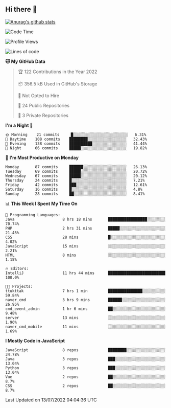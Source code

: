 ## Hi there 👋

[![Anurag's github stats](https://github-readme-stats.vercel.app/api?username=Songwonseok)](https://github.com/anuraghazra/github-readme-stats)



<!--START_SECTION:waka-->
![Code Time](http://img.shields.io/badge/Code%20Time-1%2C606%20hrs%2044%20mins-blue)

![Profile Views](http://img.shields.io/badge/Profile%20Views-0-blue)

![Lines of code](https://img.shields.io/badge/From%20Hello%20World%20I%27ve%20Written-3%20Million%20lines%20of%20code-blue)

**🐱 My GitHub Data** 

> 🏆 122 Contributions in the Year 2022
 > 
> 📦 356.5 kB Used in GitHub's Storage 
 > 
> 🚫 Not Opted to Hire
 > 
> 📜 24 Public Repositories 
 > 
> 🔑 3 Private Repositories  
 > 
**I'm a Night 🦉** 

```text
🌞 Morning    21 commits     █░░░░░░░░░░░░░░░░░░░░░░░░   6.31% 
🌆 Daytime    108 commits    ████████░░░░░░░░░░░░░░░░░   32.43% 
🌃 Evening    138 commits    ██████████░░░░░░░░░░░░░░░   41.44% 
🌙 Night      66 commits     █████░░░░░░░░░░░░░░░░░░░░   19.82%

```
📅 **I'm Most Productive on Monday** 

```text
Monday       87 commits     ██████░░░░░░░░░░░░░░░░░░░   26.13% 
Tuesday      69 commits     █████░░░░░░░░░░░░░░░░░░░░   20.72% 
Wednesday    67 commits     █████░░░░░░░░░░░░░░░░░░░░   20.12% 
Thursday     24 commits     █░░░░░░░░░░░░░░░░░░░░░░░░   7.21% 
Friday       42 commits     ███░░░░░░░░░░░░░░░░░░░░░░   12.61% 
Saturday     16 commits     █░░░░░░░░░░░░░░░░░░░░░░░░   4.8% 
Sunday       28 commits     ██░░░░░░░░░░░░░░░░░░░░░░░   8.41%

```


📊 **This Week I Spent My Time On** 

```text
💬 Programming Languages: 
Java                     8 hrs 18 mins       █████████████████░░░░░░░░   70.74% 
PHP                      2 hrs 31 mins       █████░░░░░░░░░░░░░░░░░░░░   21.45% 
CSS                      28 mins             █░░░░░░░░░░░░░░░░░░░░░░░░   4.02% 
JavaScript               15 mins             ░░░░░░░░░░░░░░░░░░░░░░░░░   2.21% 
HTML                     8 mins              ░░░░░░░░░░░░░░░░░░░░░░░░░   1.15%

🔥 Editors: 
IntelliJ                 11 hrs 44 mins      █████████████████████████   100.0%

🐱‍💻 Projects: 
ttukttak                 7 hrs 1 min         ███████████████░░░░░░░░░░   59.84% 
naver_cmd                3 hrs 9 mins        ██████░░░░░░░░░░░░░░░░░░░   26.95% 
cmd_event_admin          1 hr 6 mins         ██░░░░░░░░░░░░░░░░░░░░░░░   9.48% 
server                   13 mins             ░░░░░░░░░░░░░░░░░░░░░░░░░   1.96% 
naver_cmd_mobile         11 mins             ░░░░░░░░░░░░░░░░░░░░░░░░░   1.69%

```

**I Mostly Code in JavaScript** 

```text
JavaScript               8 repos             ████████░░░░░░░░░░░░░░░░░   34.78% 
Java                     3 repos             ███░░░░░░░░░░░░░░░░░░░░░░   13.04% 
Python                   3 repos             ███░░░░░░░░░░░░░░░░░░░░░░   13.04% 
Vue                      2 repos             ██░░░░░░░░░░░░░░░░░░░░░░░   8.7% 
CSS                      2 repos             ██░░░░░░░░░░░░░░░░░░░░░░░   8.7%

```



 Last Updated on 13/07/2022 04:04:36 UTC
<!--END_SECTION:waka-->
